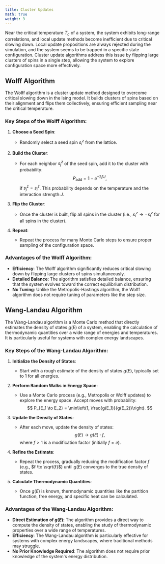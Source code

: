 ```yaml
---
title: Cluster Updates
math: true
weight: 3
---
```


Near the critical temperature $T_c$ of a system, the system exhibits long-range correlations, and local update methods become inefficient due to critical slowing down. Local update propositions are always rejected during the simulation, and the system seems to be trapped in a specific state configuration. Cluster update algorithms address this issue by flipping large clusters of spins in a single step, allowing the system to explore configuration space more effectively.

## Wolff Algorithm

The Wolff algorithm is a cluster update method designed to overcome critical slowing down in the Ising model. It builds clusters of spins based on their alignment and flips them collectively, ensuring efficient sampling near the critical temperature.

### Key Steps of the Wolff Algorithm:
1. **Choose a Seed Spin**:
   - Randomly select a seed spin $s_i^z$ from the lattice.

2. **Build the Cluster**:
   - For each neighbor $s_j^z$ of the seed spin, add it to the cluster with probability:
     $$
     P_{\text{add}} = 1 - e^{-2 \beta J},
     $$
     if $s_j^z = s_i^z$. This probability depends on the temperature and the interaction strength $J$.

3. **Flip the Cluster**:
   - Once the cluster is built, flip all spins in the cluster (i.e., $s_i^z \to -s_i^z$ for all spins in the cluster).

4. **Repeat**:
   - Repeat the process for many Monte Carlo steps to ensure proper sampling of the configuration space.

### Advantages of the Wolff Algorithm:
- **Efficiency**: The Wolff algorithm significantly reduces critical slowing down by flipping large clusters of spins simultaneously.
- **Detailed Balance**: The algorithm satisfies detailed balance, ensuring that the system evolves toward the correct equilibrium distribution.
- **No Tuning**: Unlike the Metropolis-Hastings algorithm, the Wolff algorithm does not require tuning of parameters like the step size.


## Wang-Landau Algorithm

The Wang-Landau algorithm is a Monte Carlo method that directly estimates the density of states $g(E)$ of a system, enabling the calculation of thermodynamic quantities over a wide range of energies and temperatures. It is particularly useful for systems with complex energy landscapes.

### Key Steps of the Wang-Landau Algorithm:
1. **Initialize the Density of States**:
   - Start with a rough estimate of the density of states $g(E)$, typically set to $1$ for all energies.

2. **Perform Random Walks in Energy Space**:
   - Use a Monte Carlo process (e.g., Metropolis or Wolff updates) to explore the energy space. Accept moves with probability:
     $$
     P_{E_1 \to E_2} = \min\left(1, \frac{g(E_1)}{g(E_2)}\right).
     $$

3. **Update the Density of States**:
   - After each move, update the density of states:
     $$
     g(E) \to g(E) \cdot f,
     $$
     where $f > 1$ is a modification factor (initially $f = e$).

4. **Refine the Estimate**:
   - Repeat the process, gradually reducing the modification factor $f$ (e.g., $f \to \sqrt{f}$) until $g(E)$ converges to the true density of states.

5. **Calculate Thermodynamic Quantities**:
   - Once $g(E)$ is known, thermodynamic quantities like the partition function, free energy, and specific heat can be calculated.

### Advantages of the Wang-Landau Algorithm:
- **Direct Estimation of $g(E)$**: The algorithm provides a direct way to compute the density of states, enabling the study of thermodynamic properties over a wide range of temperatures.
- **Efficiency**: The Wang-Landau algorithm is particularly effective for systems with complex energy landscapes, where traditional methods may struggle.
- **No Prior Knowledge Required**: The algorithm does not require prior knowledge of the system's energy distribution.

